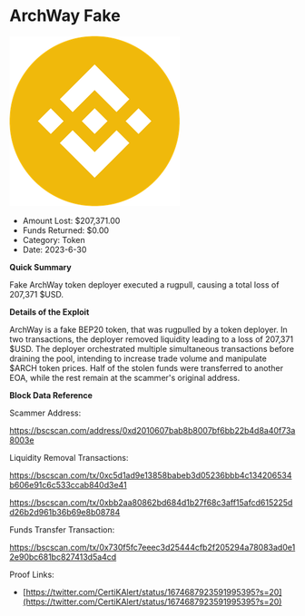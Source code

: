 # ArchWay Fake
![ArchWay Fake](/rektimages/ArchWay-Fake.png)
- Amount Lost: $207,371.00
- Funds Returned: $0.00
- Category: Token
- Date: 2023-6-30

**Quick Summary**

Fake ArchWay token deployer executed a rugpull, causing a total loss of 207,371 $USD.

  


 **Details of the Exploit**

ArchWay is a fake BEP20 token, that was rugpulled by a token deployer. In two transactions, the deployer removed liquidity leading to a loss of 207,371 $USD. The deployer orchestrated multiple simultaneous transactions before draining the pool, intending to increase trade volume and manipulate $ARCH token prices. Half of the stolen funds were transferred to another EOA, while the rest remain at the scammer's original address.

  


 **Block Data Reference**

Scammer Address:

https://bscscan.com/address/0xd2010607bab8b8007bf6bb22b4d8a40f73a8003e

  


Liquidity Removal Transactions:

https://bscscan.com/tx/0xc5d1ad9e13858babeb3d05236bbb4c134206534b606e91c6c533ccab840d3e41

https://bscscan.com/tx/0xbb2aa80862bd684d1b27f68c3aff15afcd615225dd26b2d961b36b69e8b08784

  


Funds Transfer Transaction:

https://bscscan.com/tx/0x730f5fc7eeec3d25444cfb2f205294a78083ad0e12e90bc681bc827413d5a4cd


Proof Links:
- [https://twitter.com/CertiKAlert/status/1674687923591995395?s=20](https://twitter.com/CertiKAlert/status/1674687923591995395?s=20)


